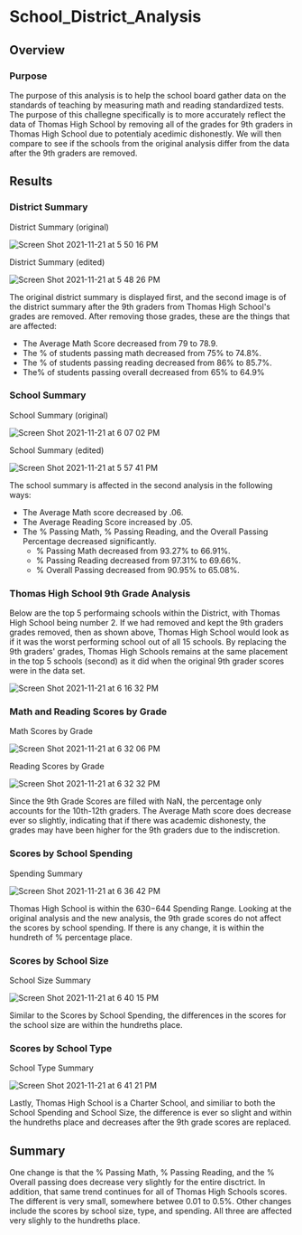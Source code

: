# School_District_Analysis

## Overview 

### Purpose 
The purpose of this analysis is to help the school board gather data on the standards of teaching by measuring math and reading standardized tests. The purpose of this challegne specifically is to more accurately reflect the data of Thomas High School by removing all of the grades for 9th graders in Thomas High School due to potentialy acedimic dishonestly. We will then compare to see if the schools from the original analysis differ from the data after the 9th graders are removed. 

## Results

### District Summary 
District Summary (original) 

![Screen Shot 2021-11-21 at 5 50 16 PM](https://user-images.githubusercontent.com/92831268/142789385-a6eb9a70-02f3-46bb-a5e4-1a100dc29b30.png)

District Summary (edited)


![Screen Shot 2021-11-21 at 5 48 26 PM](https://user-images.githubusercontent.com/92831268/142789276-35cdde62-2965-4cde-b2c2-4015dc5bb752.png)

The original district summary is displayed first, and the second image is of the district summary after the 9th graders from Thomas High School's grades are removed. After removing those grades, these are the things that are affected: 
- The Average Math Score decreased from 79 to 78.9. 
- The % of students passing math decreased from 75% to 74.8%. 
- The % of students passing reading decreased from 86% to 85.7%. 
- The% of students passing overall decreased from 65% to 64.9%

### School Summary 
School Summary (original)


![Screen Shot 2021-11-21 at 6 07 02 PM](https://user-images.githubusercontent.com/92831268/142790541-ce67dd4d-476c-45d2-a356-3c81064cdbfd.png)

School Summary (edited)


![Screen Shot 2021-11-21 at 5 57 41 PM](https://user-images.githubusercontent.com/92831268/142789933-a56351bd-d87e-4c2d-a8a0-3298cd8cd82a.png)

The school summary is affected in the second analysis in the following ways: 
- The Average Math score decreased by .06. 
- The Average Reading Score increased by .05. 
- The % Passing Math, % Passing Reading, and the Overall Passing Percentage decreased significantly. 
  - % Passing Math decreased from 93.27% to 66.91%.
  - % Passing Reading decreased from 97.31% to 69.66%. 
  - % Overall Passing decreased from 90.95% to 65.08%.

### Thomas High School 9th Grade Analysis
Below are the top 5 performaing schools within the District, with Thomas High School being number 2. If we had removed and kept the 9th graders grades removed, then as shown above, Thomas High School would look as if it was the worst performing school out of all 15 schools. By replacing the 9th graders' grades, Thomas High Schools remains at the same placement in the top 5 schools (second) as it did when the original 9th grader scores were in the data set. 

![Screen Shot 2021-11-21 at 6 16 32 PM](https://user-images.githubusercontent.com/92831268/142791303-556722d7-b54f-43d6-afae-f0f0c77e9628.png)

### Math and Reading Scores by Grade 
Math Scores by Grade


![Screen Shot 2021-11-21 at 6 32 06 PM](https://user-images.githubusercontent.com/92831268/142792593-bc20a693-5767-4199-92aa-1f3f5b4c0731.png)

Reading Scores by Grade


![Screen Shot 2021-11-21 at 6 32 32 PM](https://user-images.githubusercontent.com/92831268/142792626-95f0276a-6b94-4576-9c31-e138c42bf249.png)

Since the 9th Grade Scores are filled with NaN, the percentage only accounts for the 10th-12th graders. The Average Math score does decrease ever so slightly, indicating that if there was academic dishonesty, the grades may have been higher for the 9th graders due to the indiscretion. 

### Scores by School Spending
Spending Summary


![Screen Shot 2021-11-21 at 6 36 42 PM](https://user-images.githubusercontent.com/92831268/142792955-37356f90-475f-4a9f-a90d-cec16244dda0.png)

Thomas High School is within the $630-$644 Spending Range. Looking at the original analysis and the new analysis, the 9th grade scores do not affect the scores by school spending. If there is any change, it is within the hundreth of % percentage place. 

### Scores by School Size 
School Size Summary 


![Screen Shot 2021-11-21 at 6 40 15 PM](https://user-images.githubusercontent.com/92831268/142793200-de81a329-cda9-41ca-8c2a-24ebce175b6a.png)

Similar to the Scores by School Spending, the differences in the scores for the school size are within the hundreths place. 

### Scores by School Type 
School Type Summary


![Screen Shot 2021-11-21 at 6 41 21 PM](https://user-images.githubusercontent.com/92831268/142793258-91a10585-519b-48a1-adec-db04d4325eb1.png)

Lastly, Thomas High School is a Charter School, and similiar to both the School Spending and School Size, the difference is ever so slight and within the hundreths place and decreases after the 9th grade scores are replaced. 

## Summary 
One change is that the % Passing Math, % Passing Reading, and the % Overall passing does decrease very slightly for the entire disctrict. In addition, that same trend continues for all of Thomas High Schools scores. The different is very small, somewhere betwee 0.01 to 0.5%. Other changes include the scores by school size, type, and spending. All three are affected very slighly to the hundreths place. 
